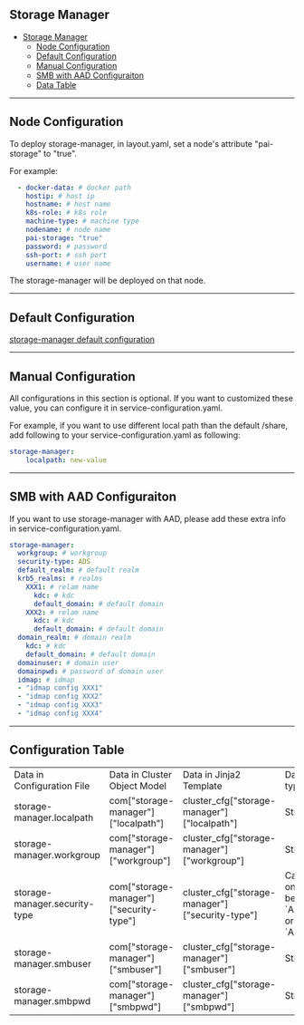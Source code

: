 ## Storage Manager

- [Storage Manager](#Storage-Manager)
  - [Node Configuration](#Node-Configuration)
  - [Default Configuration](#Default-Configuration)
  - [Manual Configuration](#Manual-Configuration)
  - [SMB with AAD Configuraiton](#SMBAAD-Configuration)
  - [Data Table](#T_config)

---

## Node Configuration <a name="Node-Configuration"></a>

To deploy storage-manager, in layout.yaml, set a node's attribute "pai-storage" to "true".

For example:
```yaml
  - docker-data: # docker path
    hostip: # host ip
    hostname: # host name
    k8s-role: # k8s role
    machine-type: # machine type
    nodename: # node name
    pai-storage: "true"
    password: # password
    ssh-port: # ssh port
    username: # user name
```
The storage-manager will be deployed on that node.

---

## Default Configuration <a name="Default-Configuration"></a>

[storage-manager default configuration](config/storage-manager.yaml)

---

## Manual Configuration <a name="Manual-Configuration"></a>

All configurations in this section is optional. If you want to customized these value, you can configure it in service-configuration.yaml.

For example, if you want to use different local path than the default /share, add following to your service-configuration.yaml as following:

```yaml
storage-manager:
    localpath: new-value
```

---

## SMB with AAD Configuraiton <a name="SMBAAD-Configuration"></a>

If you want to use storage-manager with AAD, please add these extra info in  service-configuration.yaml.

```yaml
storage-manager:
  workgroup: # workgroup
  security-type: ADS
  default_realm: # default realm
  krb5_realms: # realms
    XXX1: # relam name
      kdc: # kdc
      default_domain: # default domain
    XXX2: # relam name
      kdc: # kdc
      default_domain: # default domain
  domain_realm: # domain realm
    kdc: # kdc
    default_domain: # default domain
  domainuser: # domain user
  domainpwd: # password of domain user
  idmap: # idmap
  - "idmap config XXX1"
  - "idmap config XXX2"
  - "idmap config XXX3"
  - "idmap config XXX4"

```

---

## Configuration Table <a name="T_Config"></a>

<table>
<tr>
    <td>Data in Configuration File</td>
    <td>Data in Cluster Object Model</td>
    <td>Data in Jinja2 Template</td>
    <td>Data type</td>
</tr>
<tr>
    <td>storage-manager.localpath</td>
    <td>com["storage-manager"]["localpath"]</td>
    <td>cluster_cfg["storage-manager"]["localpath"]</td>
    <td>String</td>
</tr>
<tr>
    <td>storage-manager.workgroup</td>
    <td>com["storage-manager"]["workgroup"]</td>
    <td>cluster_cfg["storage-manager"]["workgroup"]</td>
    <td>String</td>
</tr>
<tr>
    <td>storage-manager.security-type</td>
    <td>com["storage-manager"]["security-type"]</td>
    <td>cluster_cfg["storage-manager"]["security-type"]</td>
    <td>Can only be `Auto` or `ADS`</td>
</tr>
<tr>
    <td>storage-manager.smbuser</td>
    <td>com["storage-manager"]["smbuser"]</td>
    <td>cluster_cfg["storage-manager"]["smbuser"]</td>
    <td>String</td>
</tr>
<tr>
    <td>storage-manager.smbpwd</td>
    <td>com["storage-manager"]["smbpwd"]</td>
    <td>cluster_cfg["storage-manager"]["smbpwd"]</td>
    <td>String</td>
</tr>
</table>

